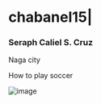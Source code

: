 # chabanel15|
### Seraph Caliel S. Cruz
Naga city


How to play soccer



![image](https://github.com/user-attachments/assets/8a92592a-b588-471b-84ba-517903e40363)
